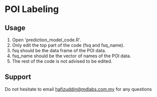 # POI Labeling

## Usage

1. Open 'prediction_model_code.R'.
2. Only edit the top part of the code (fsq and fsq_name).
3. fsq should be the data frame of the POI data.
4. fsq_name should be the vector of names of the POI data.
5. The rest of the code is not advised to be edited.

## Support

Do not hesitate to email hafizuddin@mdlabs.com.my for any questions
